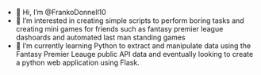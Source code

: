 - 👋 Hi, I’m @FrankoDonnell10
- 👀 I’m interested in creating simple scripts to perform boring tasks and creating mini games for friends such as fantasy premier league dashoards and automated last man standing games
- 🌱 I’m currently learning Python to extract and manipulate data using the Fantasy Premier Leauge public API data and eventually looking to create a python web application using Flask.


<!---
FrankoDonnell10/FrankoDonnell10 is a ✨ special ✨ repository because its `README.md` (this file) appears on your GitHub profile.
You can click the Preview link to take a look at your changes.
--->
